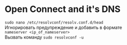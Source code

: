 # Open Connect and it's DNS
`sudo nano /etc/resolvconf/resolv.conf.d/head`<br/>
Игнорировать предупреждение и добавить в формате<br/>
`nameserver <ip_of_nameserver>`<br/>
Вызвать команду
`sudo resolvconf -u`
